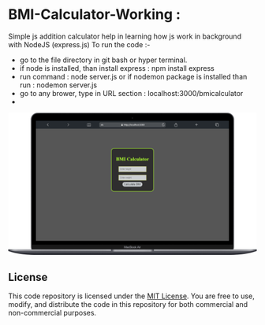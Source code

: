 # BMI-Calculator-Working :
Simple js addition calculator help in learning how js work in background with NodeJS (express.js)
To run the code :-
- go to the file directory in git bash or hyper terminal.
- if node is installed, than install express : npm install express
- run command : node server.js or if nodemon package is installed than run : nodemon server.js
- go to any brower, type in URL section : localhost:3000/bmicalculator
- 
![image of bmi calculator](/mobile.png)

## License

This code repository is licensed under the [MIT License](LICENSE). You are free to use, modify, and distribute the code in this repository for both commercial and non-commercial purposes.

